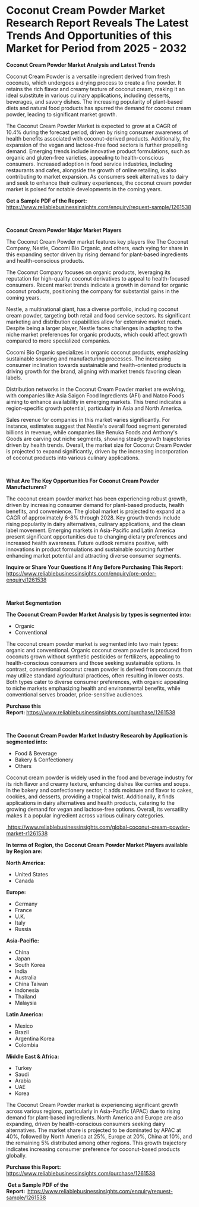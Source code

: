 <p><h1>Coconut Cream Powder Market Research Report Reveals The Latest Trends And Opportunities of this Market for Period from 2025 - 2032</h1></p><p><strong>Coconut Cream Powder Market Analysis and Latest Trends</strong></p>
<p><p>Coconut Cream Powder is a versatile ingredient derived from fresh coconuts, which undergoes a drying process to create a fine powder. It retains the rich flavor and creamy texture of coconut cream, making it an ideal substitute in various culinary applications, including desserts, beverages, and savory dishes. The increasing popularity of plant-based diets and natural food products has spurred the demand for coconut cream powder, leading to significant market growth.</p><p>The Coconut Cream Powder Market is expected to grow at a CAGR of 10.4% during the forecast period, driven by rising consumer awareness of health benefits associated with coconut-derived products. Additionally, the expansion of the vegan and lactose-free food sectors is further propelling demand. Emerging trends include innovative product formulations, such as organic and gluten-free varieties, appealing to health-conscious consumers. Increased adoption in food service industries, including restaurants and cafes, alongside the growth of online retailing, is also contributing to market expansion. As consumers seek alternatives to dairy and seek to enhance their culinary experiences, the coconut cream powder market is poised for notable developments in the coming years.</p></p>
<p><strong>Get a Sample PDF of the Report:&nbsp;</strong> <a href="https://www.reliablebusinessinsights.com/enquiry/request-sample/1261538?utm_campaign=2276&utm_medium=2&utm_source=Github&utm_content=ia&utm_term=16042025&utm_id=coconut-cream-powder">https://www.reliablebusinessinsights.com/enquiry/request-sample/1261538</a></p>
<p>&nbsp;</p>
<p><strong>Coconut Cream Powder Major Market Players</strong></p>
<p><p>The Coconut Cream Powder market features key players like The Coconut Company, Nestle, Cocomi Bio Organic, and others, each vying for share in this expanding sector driven by rising demand for plant-based ingredients and health-conscious products.</p><p>The Coconut Company focuses on organic products, leveraging its reputation for high-quality coconut derivatives to appeal to health-focused consumers. Recent market trends indicate a growth in demand for organic coconut products, positioning the company for substantial gains in the coming years.</p><p>Nestle, a multinational giant, has a diverse portfolio, including coconut cream powder, targeting both retail and food service sectors. Its significant marketing and distribution capabilities allow for extensive market reach. Despite being a larger player, Nestle faces challenges in adapting to the niche market preferences for organic products, which could affect growth compared to more specialized companies.</p><p>Cocomi Bio Organic specializes in organic coconut products, emphasizing sustainable sourcing and manufacturing processes. The increasing consumer inclination towards sustainable and health-oriented products is driving growth for the brand, aligning with market trends favoring clean labels.</p><p>Distribution networks in the Coconut Cream Powder market are evolving, with companies like Asia Saigon Food Ingredients (AFI) and Natco Foods aiming to enhance availability in emerging markets. This trend indicates a region-specific growth potential, particularly in Asia and North America.</p><p>Sales revenue for companies in this market varies significantly. For instance, estimates suggest that Nestle's overall food segment generated billions in revenue, while companies like Renuka Foods and Anthony's Goods are carving out niche segments, showing steady growth trajectories driven by health trends. Overall, the market size for Coconut Cream Powder is projected to expand significantly, driven by the increasing incorporation of coconut products into various culinary applications.</p></p>
<p>&nbsp;</p>
<p><strong>What Are The Key Opportunities For Coconut Cream Powder Manufacturers?</strong></p>
<p><p>The coconut cream powder market has been experiencing robust growth, driven by increasing consumer demand for plant-based products, health benefits, and convenience. The global market is projected to expand at a CAGR of approximately 6-8% through 2028. Key growth trends include rising popularity in dairy alternatives, culinary applications, and the clean label movement. Emerging markets in Asia-Pacific and Latin America present significant opportunities due to changing dietary preferences and increased health awareness. Future outlook remains positive, with innovations in product formulations and sustainable sourcing further enhancing market potential and attracting diverse consumer segments.</p></p>
<p><strong>Inquire or Share Your Questions If Any Before Purchasing This Report:</strong> <a href="https://www.reliablebusinessinsights.com/enquiry/pre-order-enquiry/1261538?utm_campaign=2276&utm_medium=2&utm_source=Github&utm_content=ia&utm_term=16042025&utm_id=coconut-cream-powder">https://www.reliablebusinessinsights.com/enquiry/pre-order-enquiry/1261538</a></p>
<p>&nbsp;</p>
<p><strong>Market Segmentation</strong></p>
<p><strong>The Coconut Cream Powder Market Analysis by types is segmented into:</strong></p>
<p><ul><li>Organic</li><li>Conventional</li></ul></p>
<p><p>The coconut cream powder market is segmented into two main types: organic and conventional. Organic coconut cream powder is produced from coconuts grown without synthetic pesticides or fertilizers, appealing to health-conscious consumers and those seeking sustainable options. In contrast, conventional coconut cream powder is derived from coconuts that may utilize standard agricultural practices, often resulting in lower costs. Both types cater to diverse consumer preferences, with organic appealing to niche markets emphasizing health and environmental benefits, while conventional serves broader, price-sensitive audiences.</p></p>
<p><strong>Purchase this Report:&nbsp;</strong><a href="https://www.reliablebusinessinsights.com/purchase/1261538?utm_campaign=2276&utm_medium=2&utm_source=Github&utm_content=ia&utm_term=16042025&utm_id=coconut-cream-powder">https://www.reliablebusinessinsights.com/purchase/1261538</a></p>
<p>&nbsp;</p>
<p><strong>The Coconut Cream Powder Market Industry Research by Application is segmented into:</strong></p>
<p><ul><li>Food & Beverage</li><li>Bakery & Confectionery</li><li>Others</li></ul></p>
<p><p>Coconut cream powder is widely used in the food and beverage industry for its rich flavor and creamy texture, enhancing dishes like curries and soups. In the bakery and confectionery sector, it adds moisture and flavor to cakes, cookies, and desserts, providing a tropical twist. Additionally, it finds applications in dairy alternatives and health products, catering to the growing demand for vegan and lactose-free options. Overall, its versatility makes it a popular ingredient across various culinary categories.</p></p>
<p><a href="https://www.reliablebusinessinsights.com/global-coconut-cream-powder-market-r1261538?utm_campaign=2276&utm_medium=2&utm_source=Github&utm_content=ia&utm_term=16042025&utm_id=coconut-cream-powder">&nbsp;https://www.reliablebusinessinsights.com/global-coconut-cream-powder-market-r1261538</a></p>
<p><strong>In terms of Region, the Coconut Cream Powder Market Players available by Region are:</strong></p>
<p>
    <p> <strong> North America: </strong>
        <ul>
            <li>United States</li>
            <li>Canada</li>
        </ul>
        </p> 
    <p> <strong> Europe: </strong>
        <ul>
            <li>Germany</li>
            <li>France</li>
            <li>U.K.</li>
            <li>Italy</li>
            <li>Russia</li>
        </ul>
        </p> 
    <p> <strong> Asia-Pacific: </strong>
        <ul>
            <li>China</li>
            <li>Japan</li>
            <li>South Korea</li>
            <li>India</li>
            <li>Australia</li>
            <li>China Taiwan</li>
            <li>Indonesia</li>
            <li>Thailand</li>
            <li>Malaysia</li>
        </ul>
        </p> 
    <p> <strong> Latin America: </strong>
        <ul>
            <li>Mexico</li>
            <li>Brazil</li>
            <li>Argentina Korea</li>
            <li>Colombia</li>
        </ul>
        </p> 
    <p> <strong> Middle East & Africa: </strong>
        <ul>
            <li>Turkey</li>
            <li>Saudi</li>
            <li>Arabia</li>
            <li>UAE</li>
            <li>Korea</li>
        </ul>
    </p>
    </p>
<p><p>The Coconut Cream Powder market is experiencing significant growth across various regions, particularly in Asia-Pacific (APAC) due to rising demand for plant-based ingredients. North America and Europe are also expanding, driven by health-conscious consumers seeking dairy alternatives. The market share is projected to be dominated by APAC at 40%, followed by North America at 25%, Europe at 20%, China at 10%, and the remaining 5% distributed among other regions. This growth trajectory indicates increasing consumer preference for coconut-based products globally.</p></p>
<p><strong>Purchase this Report: </strong><a href="https://www.reliablebusinessinsights.com/purchase/1261538?utm_campaign=2276&utm_medium=2&utm_source=Github&utm_content=ia&utm_term=16042025&utm_id=coconut-cream-powder">https://www.reliablebusinessinsights.com/purchase/1261538</a></p>
<p>&nbsp;<strong>Get a Sample PDF of the Report:&nbsp;&nbsp;</strong><a href="https://www.reliablebusinessinsights.com/enquiry/request-sample/1261538?utm_campaign=2276&utm_medium=2&utm_source=Github&utm_content=ia&utm_term=16042025&utm_id=coconut-cream-powder">https://www.reliablebusinessinsights.com/enquiry/request-sample/1261538</a></p>
<p><strong></strong></p>
<p><p></p><p></p><p></p></p>